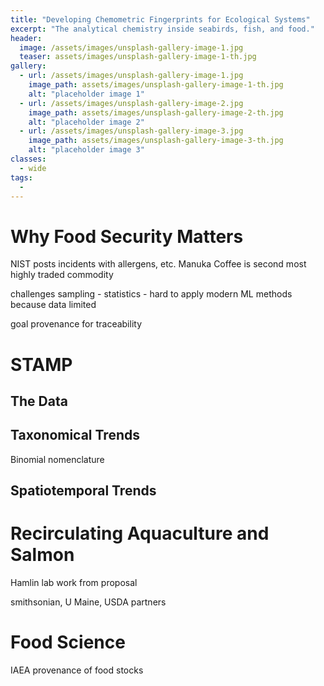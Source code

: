 ```yaml
---
title: "Developing Chemometric Fingerprints for Ecological Systems"
excerpt: "The analytical chemistry inside seabirds, fish, and food."
header:
  image: /assets/images/unsplash-gallery-image-1.jpg
  teaser: assets/images/unsplash-gallery-image-1-th.jpg
gallery:
  - url: /assets/images/unsplash-gallery-image-1.jpg
    image_path: assets/images/unsplash-gallery-image-1-th.jpg
    alt: "placeholder image 1"
  - url: /assets/images/unsplash-gallery-image-2.jpg
    image_path: assets/images/unsplash-gallery-image-2-th.jpg
    alt: "placeholder image 2"
  - url: /assets/images/unsplash-gallery-image-3.jpg
    image_path: assets/images/unsplash-gallery-image-3-th.jpg
    alt: "placeholder image 3"
classes:
  - wide
tags:
  - 
---
```


# Why Food Security Matters

NIST posts
incidents with allergens, etc.
Manuka
Coffee is second most highly traded commodity

challenges
sampling - statistics - hard to apply modern ML methods because data limited

goal
provenance for traceability

# STAMP

## The Data

## Taxonomical Trends

Binomial nomenclature

## Spatiotemporal Trends

# Recirculating Aquaculture and Salmon

Hamlin lab
work from
proposal

smithsonian, U Maine, USDA partners

# Food Science

IAEA
provenance of food stocks
